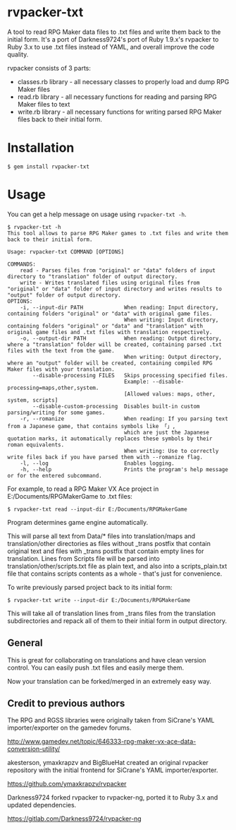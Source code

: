 # rvpacker-txt

A tool to read RPG Maker data files to .txt files and write them back to the initial form. It's a port of Darkness9724's
port of Ruby 1.9.x's rvpacker to Ruby 3.x to use .txt files instead of YAML, and overall improve the code quality.

rvpacker consists of 3 parts:

* classes.rb library - all necessary classes to properly load and dump RPG Maker files
* read.rb library - all necessary functions for reading and parsing RPG Maker files to text
* write.rb library - all necessary functions for writing parsed RPG Maker files back to their initial form.

# Installation

```
$ gem install rvpacker-txt
```

# Usage

You can get a help message on usage using `rvpacker-txt -h`.

```
$ rvpacker-txt -h
This tool allows to parse RPG Maker games to .txt files and write them back to their initial form.

Usage: rvpacker-txt COMMAND [OPTIONS]

COMMANDS:
    read - Parses files from "original" or "data" folders of input directory to "translation" folder of output directory.
    write - Writes translated files using original files from "original" or "data" folder of input directory and writes results to "output" folder of output directory.
OPTIONS:
    -i, --input-dir PATH             When reading: Input directory, containing folders "original" or "data" with original game files.
                                     When writing: Input directory, containing folders "original" or "data" and "translation" with original game files and .txt files with translation respectively.
    -o, --output-dir PATH            When reading: Output directory, where a "translation" folder will be created, containing parsed .txt files with the text from the game.
                                     When writing: Output directory, where an "output" folder will be created, containing compiled RPG Maker files with your translation.
        --disable-processing FILES   Skips processing specified files.
                                     Example: --disable-processing=maps,other,system.
                                     [Allowed values: maps, other, system, scripts]
        --disable-custom-processing  Disables built-in custom parsing/writing for some games.
    -r, --romanize                   When reading: If you parsing text from a Japanese game, that contains symbols like 「」,
                                     which are just the Japanese quotation marks, it automatically replaces these symbols by their roman equivalents.
                                     When writing: Use to correctly write files back if you have parsed them with --romanize flag.
    -l, --log                        Enables logging.
    -h, --help                       Prints the program's help message or for the entered subcommand.
```

For example, to read a RPG Maker VX Ace project in E:/Documents/RPGMakerGame to .txt files:

```
$ rvpacker-txt read --input-dir E:/Documents/RPGMakerGame
```

Program determines game engine automatically.

This will parse all text from Data/* files into translation/maps and translation/other directories as files without
_trans postfix that contain original text and files with _trans postfix that contain empty lines for translation.
Lines from Scripts file will be parsed into translation/other/scripts.txt file as plain text, and
also into a scripts_plain.txt file that contains scripts contents as a whole - that's just for convenience.

To write previously parsed project back to its initial form:

```
$ rvpacker-txt write --input-dir E:/Documents/RPGMakerGame
```

This will take all of translation lines from _trans files from the translation subdirectories and repack all of them
to their initial form in output directory.

## General

This is great for collaborating on translations and have clean version control.
You can easily push .txt files and easily merge them.

Now your translation can be forked/merged in an extremely easy way.

## Credit to previous authors

The RPG and RGSS libraries were originally taken from SiCrane's YAML importer/exporter on the gamedev forums.

http://www.gamedev.net/topic/646333-rpg-maker-vx-ace-data-conversion-utility/

akesterson, ymaxkrapzv and BigBlueHat created an original rvpacker repository with the initial frontend for SiCrane's
YAML importer/exporter.

https://github.com/ymaxkrapzv/rvpacker

Darkness9724 forked rvpacker to rvpacker-ng, ported it to Ruby 3.x and updated dependencies.

https://gitlab.com/Darkness9724/rvpacker-ng
